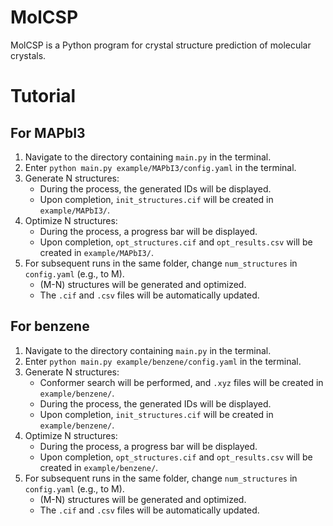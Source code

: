 # MolCSP
MolCSP is a Python program for crystal structure prediction of molecular crystals.


# Tutorial

## For MAPbI3
1. Navigate to the directory containing `main.py` in the terminal.
2. Enter `python main.py example/MAPbI3/config.yaml` in the terminal.
3. Generate N structures:
   - During the process, the generated IDs will be displayed.
   - Upon completion, `init_structures.cif` will be created in `example/MAPbI3/`.
4. Optimize N structures:
   - During the process, a progress bar will be displayed.
   - Upon completion, `opt_structures.cif` and `opt_results.csv` will be created in `example/MAPbI3/`.
5. For subsequent runs in the same folder, change `num_structures` in `config.yaml` (e.g., to M).
   - (M-N) structures will be generated and optimized.
   - The `.cif` and `.csv` files will be automatically updated.

## For benzene
1. Navigate to the directory containing `main.py` in the terminal.
2. Enter `python main.py example/benzene/config.yaml` in the terminal.
3. Generate N structures:
   - Conformer search will be performed, and `.xyz` files will be created in `example/benzene/`.
   - During the process, the generated IDs will be displayed.
   - Upon completion, `init_structures.cif` will be created in `example/benzene/`.
4. Optimize N structures:
   - During the process, a progress bar will be displayed.
   - Upon completion, `opt_structures.cif` and `opt_results.csv` will be created in `example/benzene/`.
5. For subsequent runs in the same folder, change `num_structures` in `config.yaml` (e.g., to M).
   - (M-N) structures will be generated and optimized.
   - The `.cif` and `.csv` files will be automatically updated.
